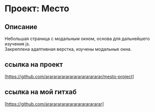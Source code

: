# Проект: Место

## Описание

Небольшая страница с модальным окном, основа для дальнейшего изучения js.  
Закреплена адаптивная верстка, изучены модальные окна.  

## ссылка на проект  

[https://github.com/arararararararararararararar/mesto-project]  

## ссылка на мой гитхаб  

[https://github.com/arararararararararararararar]  